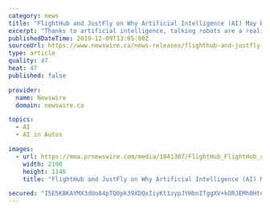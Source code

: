 ```yaml
---
category: news
title: "FlightHub and JustFly on Why Artificial Intelligence (AI) May Be the Future of Travel"
excerpt: "Thanks to artificial intelligence, talking robots are a reality. A driverless car is no longer an unattainable concept. Both examples merely scratch the tip of the technological iceberg. The benefits are impactful—improved customer service, business ..."
publishedDateTime: 2019-12-09T13:05:00Z
sourceUrl: https://www.newswire.ca/news-releases/flighthub-and-justfly-on-why-artificial-intelligence-ai-may-be-the-future-of-travel-897544805.html
type: article
quality: 47
heat: 47
published: false

provider:
  name: Newswire
  domain: newswire.ca

topics:
  - AI
  - AI in Autos

images:
  - url: https://mma.prnewswire.com/media/1041387/FlightHub_FlightHub_and_JustFly_on_Why_Artificial_Intelligence__.jpg?p=facebook
    width: 2190
    height: 1146
    title: "FlightHub and JustFly on Why Artificial Intelligence (AI) May Be the Future of Travel"

secured: "I5E5KBKAYMX3dUo84pTQ0pk39XDQxIiyKt1zypJYHbnITggXV+kORJEMh0Htn7GIF2RlkS1KuV6oVZOr/cUJWCSxRJ5A8/RiKbQCKHpavZk3DTry4m6BEnCOaMJoqay3mFCDhf48+wA71DcKNwcw4YJ8m/QZjC+TmDbIy0mdK4H57cZrp53+9dIW5X7VY/H6WFGC0/mVM4liM71XaTtFkxTYjXXEIFQ8/T284k+uQ3qMJVAxDMwjwvQr3Xh9hjfFEXPSkYiqcZPfSdST70s1BQ==;oWNatsYhExjp+lBb0MSivg=="
---
```


